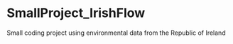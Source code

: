 # SmallProject_IrishFlow
Small coding project using environmental data from the Republic of Ireland

